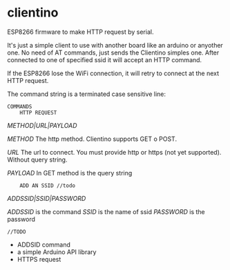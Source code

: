 # clientino
ESP8266 firmware to make HTTP request by serial. 

It's just a simple client to use with another board like an arduino or anyother one.
No need of AT commands, just sends the Clientino simples one. 
After connected to one of specified ssid it will accept an HTTP command.

If the ESP8266 lose the WiFi connection, it will retry to connect at the next HTTP request.

The command string is a terminated case sensitive line:

	COMMANDS
		HTTP REQUEST
*METHOD|URL|PAYLOAD*

*METHOD*
The http method. Clientino supports GET o POST.

*URL* 
The url to connect. You must provide http or https (not yet supported).
Without query string.

*PAYLOAD*
In GET method is the query string 

		ADD AN SSID //todo
*ADDSSID|SSID|PASSWORD*

*ADDSSID* is the command
*SSID* is the name of ssid
*PASSWORD* is the password

	//TODO
- ADDSID command 
- a simple Arduino API library
- HTTPS request 

